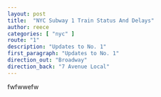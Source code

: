 ```yaml
---
layout: post
title:  "NYC Subway 1 Train Status And Delays"
author: reece
categories: [ "nyc" ]
route: "1"
description: "Updates to No. 1"
first_paragraph: "Updates to No. 1"
direction_out: "Broadway"
direction_back: "7 Avenue Local"
---
```


fwfwwefw
